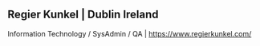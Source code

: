 Regier Kunkel | Dublin Ireland
------------------------------
Information Technology / SysAdmin / QA | https://www.regierkunkel.com/
